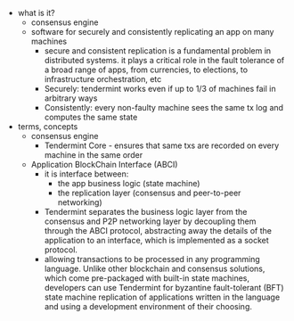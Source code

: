   * what is it?
    * consensus engine
    * software for securely and consistently replicating an app on many machines
      * secure and consistent replication is a fundamental problem in distributed systems. it plays a critical role in the fault tolerance of a broad range of apps, from currencies, to elections, to infrastructure orchestration, etc
      * Securely: tendermint works even if up to 1/3 of machines fail in arbitrary ways
      * Consistently: every non-faulty machine sees the same tx log and computes the same state
  * terms, concepts
    * consensus engine
      * Tendermint Core - ensures that same txs are recorded on every machine in the same order
    * Application BlockChain Interface (ABCI)
      * it is interface between:
        * the app business logic (state machine)
        * the replication layer (consensus and peer-to-peer networking)
      * Tendermint separates the business logic layer from the consensus and P2P networking layer by decoupling them through the ABCI protocol, abstracting away the details of the application to an interface, which is implemented as a socket protocol.
      * allowing transactions to be processed in any programming language. Unlike other blockchain and consensus solutions, which come pre-packaged with built-in state machines, developers can use Tendermint for byzantine fault-tolerant (BFT) state machine replication of applications written in the language and using a development environment of their choosing.
